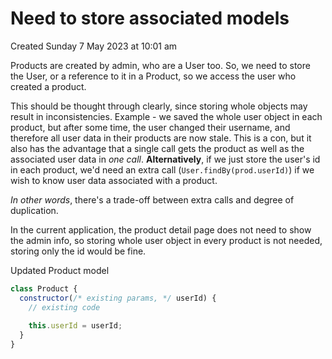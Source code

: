 # Need to store associated models
Created Sunday 7 May 2023 at 10:01 am

Products are created by admin, who are a User too. So, we need to store the User, or a reference to it in a Product, so we access the user who created a product.

This should be thought through clearly, since storing whole objects may result in inconsistencies. Example - we saved the whole user object in each product, but after some time, the user changed their username, and therefore all user data in their products are now stale. This is a con, but it also has the advantage that a single call gets the product as well as the associated user data in *one call*.
**Alternatively**, if we just store the user's id in each product, we'd need an extra call (`User.findBy(prod.userId)`) if we wish to know user data associated with a product.

*In other words*, there's a trade-off between extra calls and degree of duplication.

In the current application, the product detail page does not need to show the admin info, so storing whole user object in every product is not needed, storing only the id would be fine.

Updated Product model
```js
class Product {
  constructor(/* existing params, */ userId) {
    // existing code
    
    this.userId = userId;
  }
}
```